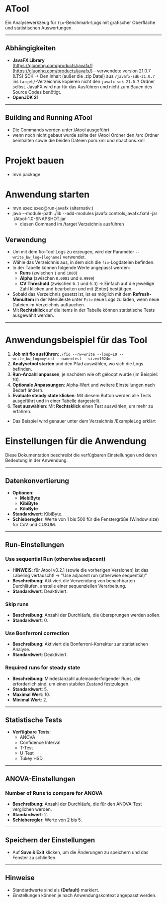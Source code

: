 # ATool

Ein Analysewerkzeug für `fio`-Benchmark-Logs mit grafischer Oberfläche und statistischen Auswertungen.

---

## Abhängigkeiten

- **JavaFX Library**  
  [https://gluonhq.com/products/javafx/](https://gluonhq.com/products/javafx/)  - verwendete version 21.0.7 (LTS) SDK
  → Den Inhalt (außer die .zip Datei) aus `/javafx-sdk-21.0.7` ins `target/`-Verzeichnis kopieren nicht den `javafx-sdk-21.0.7` Ordner selbst.
  JavaFX wird nur für das Ausführen und nicht zum Bauen des Source Codes benötigt.
- **OpenJDK 21**

---

## Building and Running ATool
- Die Commands  werden unter /Atool ausgeführt
- wenn noch nicht gebaut wurde sollte der /Atool Ordner den /src Ordner beinhalten sowie die beiden Dateien pom.xml und nbactions.xml

# Projekt bauen
- mvn package

# Anwendung starten
- mvn exec:exec@run-javafx (alternativ:)
- java --module-path ./lib --add-modules javafx.controls,javafx.fxml -jar ./Atool-1.0-SNAPSHOT.jar
    - diesen Command im /target Verzeichnis ausführen

## Verwendung
- Um mit dem fio-Tool Logs zu erzeugen, wird der Parameter `--write_bw_log=[logname]` verwendet.
- Wähle das Verzeichnis aus, in dem sich die `fio`-Logdateien befinden.
- In der Tabelle können folgende Werte angepasst werden:
  - **Runs** (zwischen `1` und `1000`)
  - **Alpha** (zwischen `0.0001` und `0.9999`)
  - **CV Threshold** (zwischen `0.1` und `0.3`)
    → Einfach auf die jeweilige Zahl klicken und bearbeiten und mit [Enter] bestätigen.
- Sobald das Verzeichnis gesetzt ist, ist es möglich mit dem **Refresh-MenuItem** in der Menüleiste unter `File` neue Logs zu laden, wenn neue Dateien im Verzeichnis auftauchen.
- Mit **Rechtsklick** auf die Items in der Tabelle können statistische Tests ausgewählt werden.
---

# Anwendungsbeispiel für das Tool
1. **Job mit fio ausführen:**`./fio --rw=write --loop=10 --write_bw_log=mytest --name=test --size=1024m`
2. **Analysetool starten** und den Pfad auswählen, wo sich die Logs befinden.
3. **Run-Anzahl anpassen**, je nachdem wie oft geloopt wurde (im Beispiel: 10).
4. **Optionale Anpassungen**: Alpha-Wert und weitere Einstellungen nach Bedarf ändern.
5. **Evaluate steady state klicken**: Mit diesem Button werden alle Tests ausgeführt und in einer Tabelle dargestellt.
6. **Test auswählen**: Mit **Rechtsklick** einen Test auswählen, um mehr zu erfahren.

- Das Beispiel wird genauer unter dem Verzeichnis /ExampleLog erklärt


# Einstellungen für die Anwendung

Diese Dokumentation beschreibt die verfügbaren Einstellungen und deren Bedeutung in der Anwendung.

---

## Datenkonvertierung
- **Optionen**:
  - **MebiByte**
  - **KibiByte**
  - **KiloByte**
- **Standardwert**: KibiByte.
- **Schieberegler**: Werte von 1 bis 500 für die Fenstergröße (Window size) für CoV und CUSUM.

---

## Run-Einstellungen

### Use sequential Run (otherwise adjacent)
- **HINWEIS**: für Atool v0.2.1 (sowie die vorherigen Versionen) ist das Labeling vertauscht! ->  "Use adjacent run (otherwise sequential)"
- **Beschreibung**: Aktiviert die Verwendung von benachbarten Durchläufen, anstelle einer sequenziellen Verarbeitung.
- **Standardwert**: Deaktiviert.

### Skip runs
- **Beschreibung**: Anzahl der Durchläufe, die übersprungen werden sollen.
- **Standardwert**: 0.

### Use Bonferroni correction
- **Beschreibung**: Aktiviert die Bonferroni-Korrektur zur statistischen Analyse.
- **Standardwert**: Deaktiviert.

### Required runs for steady state
- **Beschreibung**: Mindestanzahl aufeinanderfolgender Runs, die erforderlich sind, um einen stabilen Zustand festzulegen.
- **Standardwert**: 5.
- **Maximal Wert**: 10.
- **Minimal Wert**: 2.

---

## Statistische Tests

- **Verfügbare Tests**:
  - ANOVA
  - Confidence Interval
  - T-Test
  - U-Test
  - Tukey HSD

---

## ANOVA-Einstellungen

### Number of Runs to compare for ANOVA
- **Beschreibung**: Anzahl der Durchläufe, die für den ANOVA-Test verglichen werden.
- **Standardwert**: 2.
- **Schieberegler**: Werte von 2 bis 5.

---

## Speichern der Einstellungen

- Auf **Save & Exit** klicken, um die Änderungen zu speichern und das Fenster zu schließen.

---

## Hinweise
- Standardwerte sind als **(Default)** markiert.
- Einstellungen können je nach Anwendungskontext angepasst werden.
